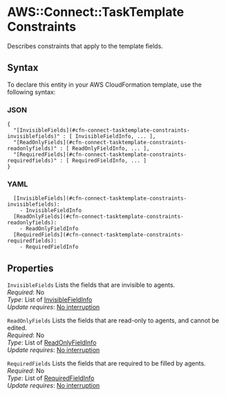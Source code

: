 # AWS::Connect::TaskTemplate Constraints<a name="aws-properties-connect-tasktemplate-constraints"></a>

Describes constraints that apply to the template fields\.

## Syntax<a name="aws-properties-connect-tasktemplate-constraints-syntax"></a>

To declare this entity in your AWS CloudFormation template, use the following syntax:

### JSON<a name="aws-properties-connect-tasktemplate-constraints-syntax.json"></a>

```
{
  "[InvisibleFields](#cfn-connect-tasktemplate-constraints-invisiblefields)" : [ InvisibleFieldInfo, ... ],
  "[ReadOnlyFields](#cfn-connect-tasktemplate-constraints-readonlyfields)" : [ ReadOnlyFieldInfo, ... ],
  "[RequiredFields](#cfn-connect-tasktemplate-constraints-requiredfields)" : [ RequiredFieldInfo, ... ]
}
```

### YAML<a name="aws-properties-connect-tasktemplate-constraints-syntax.yaml"></a>

```
  [InvisibleFields](#cfn-connect-tasktemplate-constraints-invisiblefields): 
    - InvisibleFieldInfo
  [ReadOnlyFields](#cfn-connect-tasktemplate-constraints-readonlyfields): 
    - ReadOnlyFieldInfo
  [RequiredFields](#cfn-connect-tasktemplate-constraints-requiredfields): 
    - RequiredFieldInfo
```

## Properties<a name="aws-properties-connect-tasktemplate-constraints-properties"></a>

`InvisibleFields`  <a name="cfn-connect-tasktemplate-constraints-invisiblefields"></a>
Lists the fields that are invisible to agents\.  
*Required*: No  
*Type*: List of [InvisibleFieldInfo](aws-properties-connect-tasktemplate-invisiblefieldinfo.md)  
*Update requires*: [No interruption](https://docs.aws.amazon.com/AWSCloudFormation/latest/UserGuide/using-cfn-updating-stacks-update-behaviors.html#update-no-interrupt)

`ReadOnlyFields`  <a name="cfn-connect-tasktemplate-constraints-readonlyfields"></a>
Lists the fields that are read\-only to agents, and cannot be edited\.  
*Required*: No  
*Type*: List of [ReadOnlyFieldInfo](aws-properties-connect-tasktemplate-readonlyfieldinfo.md)  
*Update requires*: [No interruption](https://docs.aws.amazon.com/AWSCloudFormation/latest/UserGuide/using-cfn-updating-stacks-update-behaviors.html#update-no-interrupt)

`RequiredFields`  <a name="cfn-connect-tasktemplate-constraints-requiredfields"></a>
Lists the fields that are required to be filled by agents\.  
*Required*: No  
*Type*: List of [RequiredFieldInfo](aws-properties-connect-tasktemplate-requiredfieldinfo.md)  
*Update requires*: [No interruption](https://docs.aws.amazon.com/AWSCloudFormation/latest/UserGuide/using-cfn-updating-stacks-update-behaviors.html#update-no-interrupt)